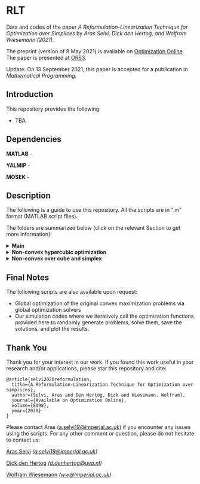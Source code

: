 # RLT
Data and codes of the paper _A Reformulation-Linearization Technique for Optimization over Simplices_ by _Aras Selvi, Dick den Hertog, and Wolfram Wiesemann (2021)_.

The preprint (version of 8 May 2021) is available on [Optimization Online](http://www.optimization-online.org/DB_FILE/2020/11/8098.pdf). The paper is presented at [OR63](https://www.theorsociety.com/events/annual-conference/).

Update: On 13 September 2021, this paper is accepted for a publication in _Mathematical Programming_. 

## Introduction
This repository provides the following:
- TBA

## Dependencies
**MATLAB** - 

**YALMIP** - 

**MOSEK** - 

## Description
The following is a guide to use this repository. All the scripts are in ".m" format (MATLAB script files). 

The folders are summarized below (click on the relevant Section to get more information):
<details>
  <summary> <b> Main </b> </summary>
  
  This folder is about the problem of non-convex maximization over a simplex. Here, the objective function can be written as f + g where f is the norm of a linear transformation (that is obtained by random sampling) of the decision vector and g is a concave barrier function. In other words, this folder is dedicated to Section 3 of the paper where the objective function is visualized in Figure 1.
  
  The function ```optim.m``` takes an input ```n``` and generates an example problem randomly by sampling a random diagonal matrix and a random uniform rotation matrix (see reference [18]). The problem data is stored by saving ```D``` and ```Q``` where the notation is analogous to the paper's notation. Then, the function solves the RLT relaxation and saves the results as ```rlt``` where ```rlt[1]``` gives the corresponding upper bound and ```rlt[2]``` gives the time it took for the solver (MOSEK) to solve this relaxation. Afterwards, the function solves the RLT/SDP relaxation simply by adding an LMI constraint, and saves the solution as ```rltsdp``` where similarly ```rltsdp[1]``` gives the corresponding upper bound and ```rltsdp[2]``` gives thte time it took for the solver (MOSEK) to solve this relaxation. Finally, the function solves the proposed relaxation in our paper (simply by substituting the matrix variable with its analytical solution and rewritig expressions), and saves the solution as ```our``` where similarly ```our[1]``` gives the corresponding upper bound and ```our[2]``` gives the time it took for the solver (MOSEK). As we prove in our work, ```rlt[1] = rltsdp[1] = our[1]``` holds for all instances, however we typically have ```our[2] << rlt[2] << rltsdp[2]```.
  
  In Figure 2 of Section 3, we compare the median of ```our[2]```, ```rlt[2]```, and ```rltsdp[2]``` for 25 randomly generated instances, for all `n` varying between 10 and 1000.
</details>

<details>
  <summary> <b> Non-convex hypercubic optimization </b> </summary>
  
  This folder is about the problem of non-convex maximization over a hypercube. Here, the objective function is almost identical with the one in ```Main/optim.m```, with the only difference being we do not subtract a vector of 1/n's from the decision vector (since the feasible region is not a simplex anymore). In other words, this folder is dedicated to the **first** problem in Appendix Section B.1 of the paper.
  
  The function ```optim.m``` takes inputs ```n``` and ```rhs``` where in the paper we always take ```rhs = 1``` (i.e., we have a unit hypercube). The function then generates an example problem randomly similarly as in ```Main/optim.m```. The problem data is stored by saving ```D``` and ```Q``` where the notation is analogous to the paper's notation. Then, by using MOSEK solver, the function obtains the traditional RLT relaxation, the RLT/SDP relaxation, and the relaxation we propose, and saves these as ```rlt```, ```rltsdp```, and ```our```, respectively. As before, `rlt[1]` corresponds to the relaxation of the RLT relaxation, and `rlt[2]` corresponds to the solver time (same as `rltsdp` and `our`). As the original problem is not defined over a simplex, we do not have `rlt[1] = rltsdp[1]` anymore. However, as we proved in Theorem 3, we always have ```our[1] <= rltsdp[1] <= rlt[1]```, and our numerical experiments show that we have ```our[1] < rltsdp[1] < rlt[1]``` in general. Finally, our method uses exponentially many variables to reformulate the problem as a non-convex optimization problem over a simplex, hence the runtime of our method will depend on `n`, while we always have `rlt[2] <= rltsdp[2]` by definition. 
  
  In Figure 3 of Section B.1, we compare the median of solution times ```our[2]```, ```rlt[2]```, and ```rltsdp[2]``` as well as the median deviation of ```rlt[1]``` and ```rltsdp[1]``` from ```our[1]``` for 25 randomly generated instances, for all `n` varying between 2 and 10.
</details>
  
<details>
  <summary> <b> Non-convex over cube and simplex </b> </summary>
  
  This folder is about the problem of non-convex maximization over the cartesian product of a hypercube (of size `k`, this vector is called `y`) and a simplex (of size `n - k`, this vector is called `x`). Here, the objective function is a combination of the ones in ```Main/optim.m``` and ```Non-convex hypercubic optimization/optim.m```, namely the convex function f similarly is the norm of a linear transofmraion of the input, however 1/(n-k) is being subtracted from the components of `x`, as well as, the logarithmic barrier function slightly varies between `x` and `y` as their extreme points are different. This folder is dedicated to the **second** problem in Appendix Section B.1 of the paper.
  
  The function ```optim.m``` takes inputs ```n``` and `k`, where in the paper we always take ```k = 3``` (i.e., the hypercube is three dimensional). The function then generates an example problem randomly similarly as in ```Main/optim.m```. The problem data is stored by saving ```D``` and ```Q``` where the notation is analogous to the paper's notation. Then, by using MOSEK solver, the function obtains the traditional RLT relaxation, the RLT/SDP relaxation, and the relaxation we propose, and saves these as ```rlt```, ```rltsdp```, and ```our```, respectively. Here, our implementation does not define `x` and `y` separately, we rather keep only one vector `x` of size `n`, hence define some additional matrices (`TX`, `TY`, `MX`, `MY`) to be able to compactly define the relaxation problems (e.g., `TX * x` extracts the original `x` and `TY * x` extracts the original `y`). As before, `rlt[1]` corresponds to the relaxation of the RLT relaxation, and `rlt[2]` corresponds to the solver time (same as `rltsdp` and `our`). As the original problem is not defined over a simplex, we do not have `rlt[1] = rltsdp[1]` anymore. However, as we proved in Theorem 3, we always have ```our[1] <= rltsdp[1] <= rlt[1]```, and our numerical experiments show that we have ```our[1] < rltsdp[1] < rlt[1]``` in general. Finally, although our method uses exponentially many variables to reformulate the `y` variable, as `k` is fixed, the proposed relaxation is very fast for larger `n` values and it also outperforms the traditional RLT and RLT/SDP relaxations in terms of the runtimes.
  
  In Figure 4 of Section B.1, we compare the median of solution times ```our[2]```, ```rlt[2]```, and ```rltsdp[2]``` for 25 randomly generated instances, for all `n` varying between 2 and 10.
</details>

## Final Notes
The following scripts are also available upon request:
- Global optimization of the original convex maximization problems via global optimization solvers
- Our simulation codes where we iteratively call the optimization functions provided here to randomly generate problems, solve them, save the solutions, and plot the results. 

## Thank You
Thank you for your interest in our work. If you found this work useful in your research and/or applications, please star this repository and cite:
```
@article{selvi2020reformulation,
  title={A Reformulation-Linearization Technique for Optimization over Simplices},
  author={Selvi, Aras and Den Hertog, Dick and Wiesemann, Wolfram},
  journal={Available on Optimization Online},
  volume={8098},
  year={2020}
}
```
Please contact Aras (a.selvi19@imperial.ac.uk) if you encounter any issues using the scripts. For any other comment or question, please do not hesitate to contact us:

[Aras Selvi](https://www.imperial.ac.uk/people/a.selvi19) _(a.selvi19@imperial.ac.uk)_

[Dick den Hertog](https://www.uva.nl/en/profile/h/e/d.denhertog/d.den-hertog.html) _(d.denhertog@uva.nl)_

[Wolfram Wiesemann](http://wp.doc.ic.ac.uk/wwiesema) _(ww@imperial.ac.uk)_
